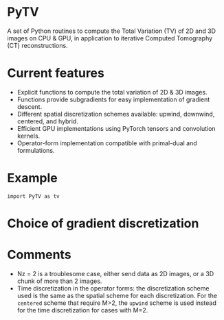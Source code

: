 # PyTV
A set of Python routines to compute the Total Variation (TV) of 2D and 3D images on CPU & GPU, in application to iterative Computed Tomography (CT) reconstructions.

# Current features

- Explicit functions to compute the total variation of 2D & 3D images.
- Functions provide subgradients for easy implementation of gradient descent.
- Different spatial discretization schemes available: upwind, downwind, centered, and hybrid.
- Efficient GPU implementations using PyTorch tensors and convolution kernels.
- Operator-form implementation compatible with primal-dual and  formulations.

# Example

`import PyTV as tv`

# Choice of gradient discretization


# Comments

- Nz = 2 is a troublesome case, either send data as 2D images, or a 3D chunk of more than 2 images.
- Time discretization in the operator forms: the discretization scheme used is the same as the spatial scheme for each discretization. For the `centered` scheme that require M>2, the `upwind` scheme is used instead for the time discretization for cases with M=2.
